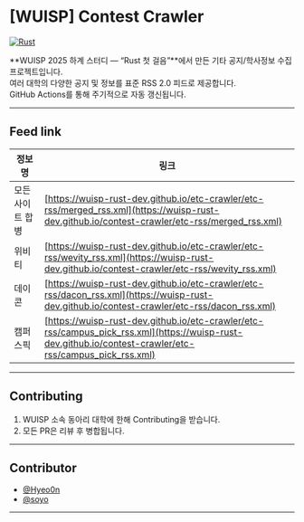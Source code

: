# [WUISP] Contest Crawler

[![Rust](https://img.shields.io/badge/Rust-🦀-orange.svg)](https://www.rust-lang.org/)

**WUISP 2025 하계 스터디 — “Rust 첫 걸음”**에서 만든 기타 공지/학사정보 수집 프로젝트입니다.  
여러 대학의 다양한 공지 및 정보를 표준 RSS 2.0 피드로 제공합니다.  
GitHub Actions를 통해 주기적으로 자동 갱신됩니다.

---

## Feed link

| 정보명        | 링크                              |
| ------------- | --------------------------------- |
| 모든 사이트 합병    | [https://wuisp-rust-dev.github.io/etc-crawler/etc-rss/merged_rss.xml](https://wuisp-rust-dev.github.io/contest-crawler/etc-rss/merged_rss.xml) |
| 위비티    | [https://wuisp-rust-dev.github.io/etc-crawler/etc-rss/wevity_rss.xml](https://wuisp-rust-dev.github.io/contest-crawler/etc-rss/wevity_rss.xml) |
| 데이콘    | [https://wuisp-rust-dev.github.io/etc-crawler/etc-rss/dacon_rss.xml](https://wuisp-rust-dev.github.io/contest-crawler/etc-rss/dacon_rss.xml) |
| 캠퍼스픽    | [https://wuisp-rust-dev.github.io/etc-crawler/etc-rss/campus_pick_rss.xml](https://wuisp-rust-dev.github.io/contest-crawler/etc-rss/campus_pick_rss.xml) |

---

## Contributing

1. WUISP 소속 동아리 대학에 한해 Contributing을 받습니다.
2. 모든 PR은 리뷰 후 병합됩니다.

---

## Contributor

- [@Hyeo0n](https://github.com/Hyeo0n)
- [@soyo](https://github.com/oyossss)

---
